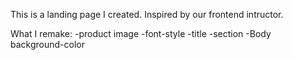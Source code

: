 This is a landing page I created. Inspired by our frontend intructor.

What I remake:
-product image
-font-style
-title
-section
-Body background-color
